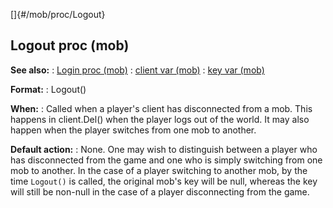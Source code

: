 []{#/mob/proc/Logout}
  ## Logout proc (mob)
  **See also:**
  :   [Login proc (mob)](ref/mob/proc/Login)
  :   [client var (mob)](ref/mob/var/client)
  :   [key var (mob)](ref/mob/var/key)
  <!-- -->
  **Format:**
  :   Logout()
  <!-- -->
  **When:**
  :   Called when a player\'s client has disconnected from a mob. This
      happens in client.Del() when the player logs out of the world. It
      may also happen when the player switches from one mob to another.
  <!-- -->
  **Default action:**
  :   None.
  One may wish to distinguish between a player who has disconnected from
  the game and one who is simply switching from one mob to another. In the
  case of a player switching to another mob, by the time `Logout()` is
  called, the original mob\'s key will be null, whereas the key will still
  be non-null in the case of a player disconnecting from the game.